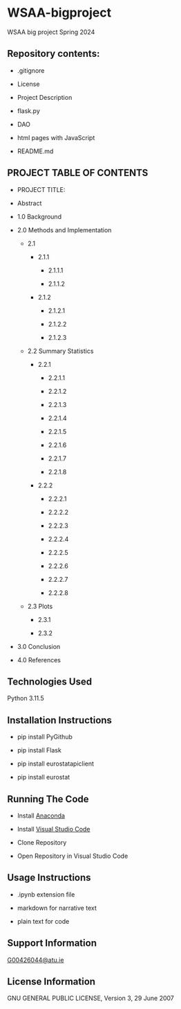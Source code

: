 # WSAA-bigproject
WSAA big project Spring 2024

## Repository contents:

* .gitignore

* License

* Project Description

* flask.py

* DAO

* html pages with JavaScript

* README.md



## PROJECT TABLE OF CONTENTS 

* PROJECT TITLE: 

* Abstract

* 1.0 Background

* 2.0 Methods and Implementation

    * 2.1 

        * 2.1.1 

            * 2.1.1.1 

            * 2.1.1.2 

        * 2.1.2 

            * 2.1.2.1 

            * 2.1.2.2 
            
            * 2.1.2.3 

    * 2.2 Summary Statistics

        * 2.2.1 

            * 2.2.1.1 

            * 2.2.1.2 
            
            * 2.2.1.3 

            * 2.2.1.4 

            * 2.2.1.5 

            * 2.2.1.6 

            * 2.2.1.7 

            * 2.2.1.8 

        * 2.2.2 

            * 2.2.2.1 

            * 2.2.2.2 
            
            * 2.2.2.3 

            * 2.2.2.4 

            * 2.2.2.5 

            * 2.2.2.6 

            * 2.2.2.7 

            * 2.2.2.8 

    * 2.3 Plots

        * 2.3.1 

        * 2.3.2 

* 3.0 Conclusion

* 4.0 References


## Technologies Used

Python 3.11.5

## Installation Instructions

* pip install PyGithub

* pip install Flask

* pip install eurostatapiclient

*  pip install eurostat



## Running The Code

* Install [Anaconda](https://www.anaconda.com/download)

* Install [Visual Studio Code](https://code.visualstudio.com/) 

* Clone Repository

* Open Repository in Visual Studio Code

## Usage Instructions

* .ipynb extension file

* markdown for narrative text

* plain text for code

## Support Information

G00426044@atu.ie

## License Information

GNU GENERAL PUBLIC LICENSE, Version 3, 29 June 2007


